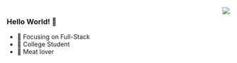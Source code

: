 <img align="right" src="https://github-readme-stats.vercel.app/api?username=M0ng0lFalcon&show_icons=true&icon_color=CE1D2D&text_color=718096&bg_color=ffffff&hide_title=true&theme=radical" />

### Hello World! 👋

- :orange_book: Focusing on Full-Stack
- :hammer: College Student
- :meat_on_bone: Meat lover
